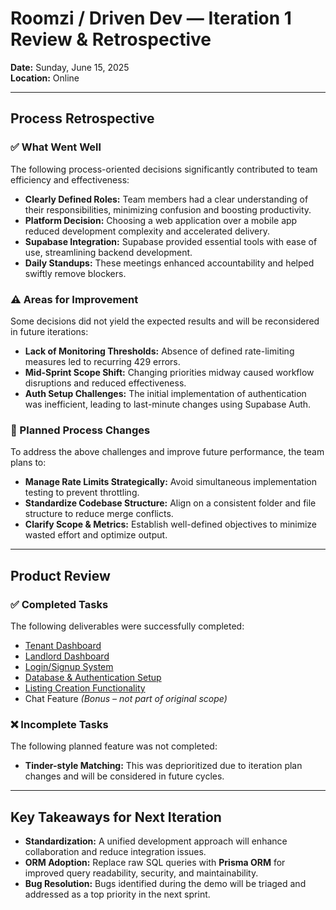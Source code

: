 # Roomzi / Driven Dev — Iteration 1 Review & Retrospective

**Date:** Sunday, June 15, 2025  
**Location:** Online

---

## Process Retrospective

### ✅ What Went Well

The following process-oriented decisions significantly contributed to team efficiency and effectiveness:

- **Clearly Defined Roles:** Team members had a clear understanding of their responsibilities, minimizing confusion and boosting productivity.
- **Platform Decision:** Choosing a web application over a mobile app reduced development complexity and accelerated delivery.
- **Supabase Integration:** Supabase provided essential tools with ease of use, streamlining backend development.
- **Daily Standups:** These meetings enhanced accountability and helped swiftly remove blockers.

### ⚠️ Areas for Improvement

Some decisions did not yield the expected results and will be reconsidered in future iterations:

- **Lack of Monitoring Thresholds:** Absence of defined rate-limiting measures led to recurring 429 errors.
- **Mid-Sprint Scope Shift:** Changing priorities midway caused workflow disruptions and reduced effectiveness.
- **Auth Setup Challenges:** The initial implementation of authentication was inefficient, leading to last-minute changes using Supabase Auth.

### 🔁 Planned Process Changes

To address the above challenges and improve future performance, the team plans to:

- **Manage Rate Limits Strategically:** Avoid simultaneous implementation testing to prevent throttling.
- **Standardize Codebase Structure:** Align on a consistent folder and file structure to reduce merge conflicts.
- **Clarify Scope & Metrics:** Establish well-defined objectives to minimize wasted effort and optimize output.

---

## Product Review

### ✅ Completed Tasks

The following deliverables were successfully completed:

- [Tenant Dashboard](https://roomzi.atlassian.net/browse/SCRUM-40)
- [Landlord Dashboard](https://roomzi.atlassian.net/browse/SCRUM-40)
- [Login/Signup System](https://roomzi.atlassian.net/browse/SCRUM-32)
- [Database & Authentication Setup](https://roomzi.atlassian.net/browse/SCRUM-31)
- [Listing Creation Functionality](https://roomzi.atlassian.net/browse/SCRUM-5)
- Chat Feature *(Bonus – not part of original scope)*

### ❌ Incomplete Tasks

The following planned feature was not completed:

- **Tinder-style Matching:** This was deprioritized due to iteration plan changes and will be considered in future cycles.

---

## Key Takeaways for Next Iteration

- **Standardization:** A unified development approach will enhance collaboration and reduce integration issues.
- **ORM Adoption:** Replace raw SQL queries with **Prisma ORM** for improved query readability, security, and maintainability.
- **Bug Resolution:** Bugs identified during the demo will be triaged and addressed as a top priority in the next sprint.
